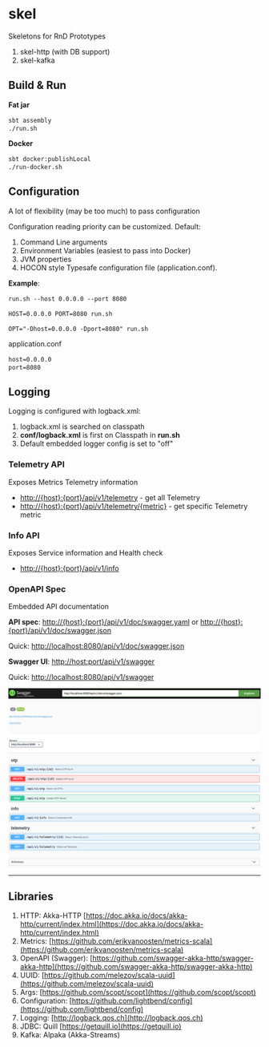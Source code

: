# skel

Skeletons for RnD Prototypes

1. skel-http (with DB support)
2. skel-kafka

## Build & Run

__Fat jar__
```
sbt assembly
./run.sh
```

__Docker__
```
sbt docker:publishLocal
./run-docker.sh
```

## Configuration

A lot of flexibility (may be too much) to pass configuration

Configuration reading priority can be customized. Default:

1. Command Line arguments
2. Environment Variables (easiest to pass into Docker)
3. JVM properties
4. HOCON style Typesafe configuration file (application.conf).

__Example__:

```
run.sh --host 0.0.0.0 --port 8080
```

```
HOST=0.0.0.0 PORT=8080 run.sh
```

```
OPT="-Dhost=0.0.0.0 -Dport=8080" run.sh
```

application.conf
```
host=0.0.0.0
port=8080
```

## Logging

Logging is configured with logback.xml:

1. logback.xml is searched on classpath
1. __conf/logback.xml__ is first on Classpath in __run.sh__
2. Default embedded logger config is set to "off"

### Telemetry API

Exposes Metrics Telemetry information

- [http://{host}:{port}/api/v1/telemetry](http://{host}:{port}/api/v1/telemetry) - get all Telemetry
- [http://{host}:{port}/api/v1/telemetry/{metric}](http://{host}:{port}/api/v1/telemetry/{metric}) - get specific Telemetry metric


### Info API

Exposes Service information and Health check

- [http://{host}:{port}/api/v1/info](http://{host}:{port}/api/v1/info)


### OpenAPI Spec

Embedded API documentation

__API spec__: [http://{host}:{port}/api/v1/doc/swagger.yaml](http://{host}:{port}/api/v1/doc/swagger.yaml) or [http://{host}:{port}/api/v1/doc/swagger.json](http://{host}:{port}/api/v1/doc/swagger.json)

Quick: [http://localhost:8080/api/v1/doc/swagger.json](http://localhost:8080/api/v1/doc/swagger.json)

__Swagger UI__: [http://host:port/api/v1/swagger](http://host:port/api/v1/swagger)

Quick: [http://localhost:8080/api/v1/swagger](http://localhost:8080/api/v1/swagger)

<img src="doc/scr-swagger.png" width="850">

----

## Libraries

1. HTTP: Akka-HTTP [https://doc.akka.io/docs/akka-http/current/index.html](https://doc.akka.io/docs/akka-http/current/index.html)
2. Metrics: [https://github.com/erikvanoosten/metrics-scala](https://github.com/erikvanoosten/metrics-scala)
3. OpenAPI (Swagger): [https://github.com/swagger-akka-http/swagger-akka-http](https://github.com/swagger-akka-http/swagger-akka-http)
4. UUID: [https://github.com/melezov/scala-uuid](https://github.com/melezov/scala-uuid)
5. Args: [https://github.com/scopt/scopt](https://github.com/scopt/scopt)
6. Configuration: [https://github.com/lightbend/config](https://github.com/lightbend/config)
7. Logging: [http://logback.qos.ch](http://logback.qos.ch)
8. JDBC: Quill [https://getquill.io](https://getquill.io)
9. Kafka: Alpaka (Akka-Streams)


